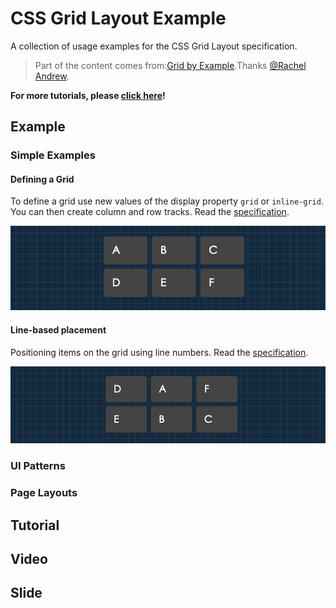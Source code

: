 # CSS Grid Layout Example

A collection of usage examples for the CSS Grid Layout specification.

> Part of the content comes from:[Grid by Example](http://gridbyexample.com/).Thanks [@Rachel Andrew](http://twitter.com/rachelandrew).

**For more tutorials, please [click here](http://www.w3cplus.com/blog/tags/356.html)!**

## Example

### Simple Examples

#### Defining a Grid

To define a grid use new values of the display property `grid` or `inline-grid`. You can then create column and row tracks. Read the [specification](https://drafts.csswg.org/css-grid/#track-sizing).

![Defining a Grid](./src/images/CSS_Grid_Layout_Example__1__Defining_a_Grid.png "Defining a Grid")

#### Line-based placement

Positioning items on the grid using line numbers. Read the [specification](https://drafts.csswg.org/css-grid/#line-placement).

![Line-based placement](./src/images/CSS_Grid_Layout_Example__2__Line-based_placement.png "Line-based placement")


### UI Patterns


### Page Layouts



## Tutorial


## Video


## Slide

